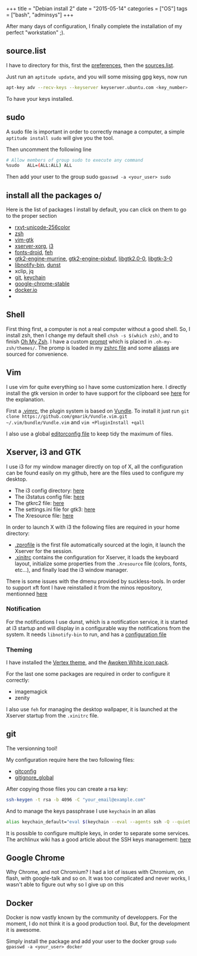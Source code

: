 +++
title = "Debian install 2"
date = "2015-05-14"
categories = ["OS"]
tags = ["bash", "adminsys"]
+++

After many days of configuration, I finally complete the installation of my
perfect "workstation" ;).


## source.list
I have to directory for this, first the
[preferences](https://github.com/IxDay/config_files/tree/new_conf/preferences.d),
then the
[sources.list](https://github.com/IxDay/config_files/tree/new_conf/source.list.d).

Just run an `aptitude update`, and you will some missing gpg keys, now run
```bash
apt-key adv --recv-keys --keyserver keyserver.ubuntu.com <key_number>
```
To have your keys installed.


## sudo

A sudo file is important in order to correctly manage a computer, a simple
`aptitude install sudo` will give you the tool.

Then uncomment the following line
```bash
# Allow members of group sudo to execute any command
%sudo   ALL=(ALL:ALL) ALL

```

Then add your user to the group sudo `gpasswd -a <your_user> sudo`


## install all the packages o/

Here is the list of packages I install by default, you can click on them to go
to the proper section
* [rxvt-unicode-256color](#shell)
* [zsh](#shell)
* [vim-gtk](#vim)
* [xserver-xorg](#xserver-i3-gtk), [i3](#xserver-i3-gtk)
* [fonts-droid](#xserver-i3-gtk), [feh](#theming)
* [gtk2-engine-murrine](#xserver-i3-gtk),
[gtk2-engine-pixbuf](#xserver-i3-gtk), [libgtk2.0-0](#xserver-i3-gtk),
[libgtk-3-0](#xserver-i3-gtk)
* [libnotify-bin](#notifications), [dunst](#notifications)
* xclip, jq
* [git](#git), [keychain](#git)
* [google-chrome-stable](#google-chrome)
* [docker.io](#docker)
*


## <a name="shell"></a> Shell

First thing first, a computer is not a real computer without a good shell.
So, I install zsh, then I change my default shell `chsh -s $(which zsh)`, and
to finish [Oh My Zsh](rxvt-unicode-256color). I have a custom
[prompt](https://github.com/IxDay/config_files/blob/new_conf/max.zsh-theme)
which is placed in `.oh-my-zsh/themes/`. The promp is loaded in my
[zshrc file](https://github.com/IxDay/config_files/blob/new_conf/zshrc)
and some [aliases](https://github.com/IxDay/config_files/blob/new_conf/zshrc)
are sourced for convenience.


## <a name="vim"></a> Vim

I use vim for quite everything so I have some customization here.
I directly install the gtk version in order to have support for the clipboard
see [here](http://stackoverflow.com/questions/11489428/how-to-make-vim-paste-from-and-copy-to-systems-clipboard)
for the explanation.

First a [.vimrc](https://github.com/IxDay/config_files/blob/new_conf/vimrc),
the plugin system is based on
[Vundle](https://github.com/gmarik/Vundle.vim). To install it just run
`git clone https://github.com/gmarik/Vundle.vim.git ~/.vim/bundle/Vundle.vim`
and `vim +PluginInstall +qall`

I also use a global [editorconfig file](https://github.com/IxDay/config_files/blob/new_conf/editorconfig)
to keep tidy the maximum of files.


## <a name="xserver-i3-gtk"></a> Xserver, i3 and GTK

I use i3 for my window manager directly on top of X, all the configuration can
be found easily on my github, here are the files used to configure my desktop.
* The i3 config directory: [here](https://github.com/IxDay/config_files/tree/new_conf/i3)
* The i3status config file: [here](https://github.com/IxDay/config_files/blob/new_conf/i3status.conf)
* The gtkrc2 file: [here](https://github.com/IxDay/config_files/blob/new_conf/gtkrc-2.0)
* The settings.ini file for gtk3: [here](https://github.com/IxDay/config_files/blob/new_conf/gtkrc-2.0)
* The Xresource file: [here](https://github.com/IxDay/config_files/blob/new_conf/Xresources)

In order to launch X with i3 the following files are required in your home
directory:
* [.zprofile](https://github.com/IxDay/config_files/blob/new_conf/zprofile) is
the first file automatically sourced at the login, it launch the Xserver for
the session.
* [.xinitrc](https://github.com/IxDay/config_files/blob/new_conf/xinitrc)
contains the configuration for Xserver, it loads the keyboard layout,
initialize some properties from the `.Xresource` file (colors, fonts, etc...),
and finally load the i3 window manager.

There is some issues with the dmenu provided by suckless-tools.
In order to support xft font I have reinstalled it from the minos repository,
mentionned [here](https://wiki.archlinux.org/index.php/Dmenu#Fonts)


### <a name="notification"></a>Notification

For the notifications I use dunst, which is a notification service, it is
started at i3 startup and will display in a configurable way the notifications
from the system. It needs `libnotify-bin` to run, and has a
[configuration file](https://github.com/IxDay/config_files/blob/new_conf/dunstrc)


### <a name="theming"></a>Theming
I have installed the [Vertex theme](https://github.com/horst3180/Vertex-theme),
and the [Awoken White icon pack](https://github.com/IxDay/config_files/blob/new_conf/AwOken-2.5.zip).

For the last one some packages are required in order to configure it correctly:
* imagemagick
* zenity

I also use `feh` for managing the desktop wallpaper, it is launched at the
Xserver startup from the `.xinitrc` file.


## <a name="git"></a>git
The versionning tool!

My configuration require here the two following files:
* [gitconfig](https://github.com/IxDay/config_files/blob/new_conf/gitconfig)
* [gitignore_global](https://github.com/IxDay/config_files/blob/new_conf/gitconfig)

After copying those files you can create a rsa key:
```bash
ssh-keygen -t rsa -b 4096 -C "your_email@example.com"
```

And to manage the keys passphrase I use `keychain` in an alias
```bash
alias keychain_default="eval $(keychain --eval --agents ssh -Q --quiet id_rsa)"
```
It is possible to configure multiple keys, in order to separate some services.
The archlinux wiki has a good article about the SSH keys management:
[here](https://wiki.archlinux.org/index.php/SSH_keys)


## <a name="google-chrome"></a>Google Chrome

Why Chrome, and not Chromium? I had a lot of issues with Chromium, on flash,
with google-talk and so on. It was too complicated and never works,
I wasn't able to figure out why so I give up on this


## <a name="docker"></a>Docker
Docker is now vastly known by the community of developpers. For the moment,
I do not think it is a good production tool. But, for the development it is
awesome.

Simply install the package and add your user to the docker group
`sudo gpasswd -a <your_user> docker`


